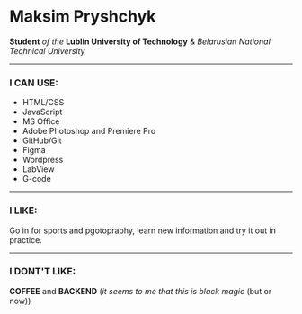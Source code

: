 # Maksim Pryshchyk

**Student** *of the* **Lublin University of Technology** & *Belarusian National Technical University*

---


### I CAN USE:
- HTML/CSS
- JavaScript
- MS Office
- Adobe Photoshop and Premiere Pro
- GitHub/Git
- Figma
- Wordpress
- LabView
- G-code
---

### I LIKE:
Go in for sports and pgotopraphy, learn new information and try it out in practice.

---
### I DONT'T LIKE:
**COFFEE** and **BACKEND** (*it seems to me that this is black magic* (but or now))


